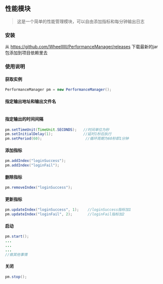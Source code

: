 ## 性能模块
> 这是一个简单的性能管理模块，可以自由添加指标和每分钟输出日志

### 安装
从 https://github.com/Wheellllll/PerformanceManager/releases 下载最新的jar包添加到项目依赖里去

### 使用说明

#### 获取实例
```java
PerformanceManager pm = new PerformanceManager();
```

#### 指定输出地址和输出文件名
```java

```

#### 指定输出的时间间隔
```java
pm.setTimeUnit(TimeUnit.SECONDS);   //时间单位为秒
pm.setInitialDelay(1);              //延时1秒后执行
pm.setPeriod(60);                    //循环周期为60秒即1分钟
```

#### 添加指标
```java
pm.addIndex("loginSuccess");
pm.addIndex("loginFail");
```

#### 删除指标
```java
pm.removeIndex("loginSuccess");
```

#### 更新指标
```java
pm.updateIndex("loginSuccess", 1);    //loginSuccess指标加1
pm.updateIndex("loginFail", 2);       //loginFail指标加2
```

#### 启动
```java
pm.start();
...
...
...
//做其他事情
```

#### 关闭
```java
pm.stop();
```
